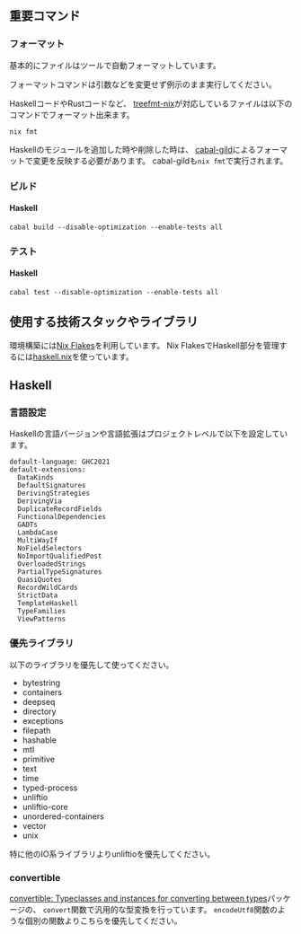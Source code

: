 ## 重要コマンド

### フォーマット

基本的にファイルはツールで自動フォーマットしています。

フォーマットコマンドは引数などを変更せず例示のまま実行してください。

HaskellコードやRustコードなど、
[treefmt-nix](https://github.com/numtide/treefmt-nix)が対応しているファイルは以下のコマンドでフォーマット出来ます。

```console
nix fmt
```

Haskellのモジュールを追加した時や削除した時は、
[cabal-gild](https://hackage.haskell.org/package/cabal-gild)によるフォーマットで変更を反映する必要があります。
cabal-gildも`nix fmt`で実行されます。

### ビルド

#### Haskell

```console
cabal build --disable-optimization --enable-tests all
```

### テスト

#### Haskell

```console
cabal test --disable-optimization --enable-tests all
```

## 使用する技術スタックやライブラリ

環境構築には[Nix Flakes](https://wiki.nixos.org/wiki/Flakes/ja)を利用しています。
Nix FlakesでHaskell部分を管理するには[haskell.nix](https://input-output-hk.github.io/haskell.nix/)を使っています。

## Haskell

### 言語設定

Haskellの言語バージョンや言語拡張はプロジェクトレベルで以下を設定しています。

```cabal
default-language: GHC2021
default-extensions:
  DataKinds
  DefaultSignatures
  DerivingStrategies
  DerivingVia
  DuplicateRecordFields
  FunctionalDependencies
  GADTs
  LambdaCase
  MultiWayIf
  NoFieldSelectors
  NoImportQualifiedPost
  OverloadedStrings
  PartialTypeSignatures
  QuasiQuotes
  RecordWildCards
  StrictData
  TemplateHaskell
  TypeFamilies
  ViewPatterns
```

### 優先ライブラリ

以下のライブラリを優先して使ってください。

- bytestring
- containers
- deepseq
- directory
- exceptions
- filepath
- hashable
- mtl
- primitive
- text
- time
- typed-process
- unliftio
- unliftio-core
- unordered-containers
- vector
- unix

特に他のIO系ライブラリよりunliftioを優先してください。

### convertible

[convertible: Typeclasses and instances for converting between types](https://hackage.haskell.org/package/convertible)パッケージの、
`convert`関数で汎用的な型変換を行っています。
`encodeUtf8`関数のような個別の関数よりこちらを優先してください。
